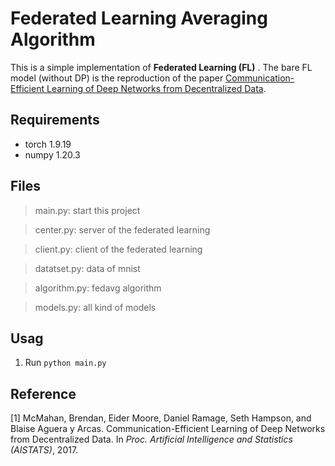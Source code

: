 # Federated Learning Averaging Algorithm

This is a simple implementation of **Federated Learning (FL)** . The bare FL model (without DP) is the reproduction of the paper [Communication-Efficient Learning of Deep Networks from Decentralized Data](https://arxiv.org/abs/1602.05629). 

## Requirements
- torch 1.9.19
- numpy 1.20.3

## Files
> main.py: start this project

> center.py: server of the federated learning

> client.py: client of the federated learning

> datatset.py: data of mnist

> algorithm.py: fedavg algorithm

> models.py: all kind of models

## Usag
1. Run ```python main.py```

## Reference
[1] McMahan, Brendan, Eider Moore, Daniel Ramage, Seth Hampson, and Blaise Aguera y Arcas. Communication-Efficient Learning of Deep Networks from Decentralized Data. In *Proc. Artificial Intelligence and Statistics (AISTATS)*, 2017.

